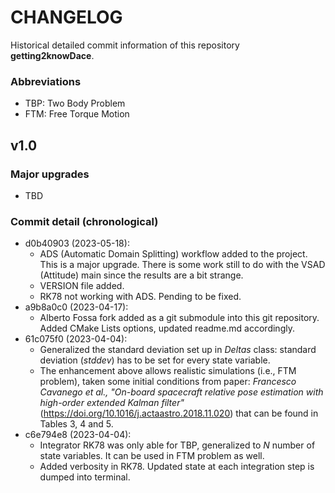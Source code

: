 # CHANGELOG

Historical detailed commit information of this repository **getting2knowDace**.

### Abbreviations

- TBP: Two Body Problem
- FTM: Free Torque Motion

## v1.0

### Major upgrades
- TBD

### Commit detail (chronological)
- d0b40903 (2023-05-18):
  - ADS (Automatic Domain Splitting) workflow added to the project. This is a major upgrade. There is some work still to
    do with the VSAD (Attitude) main since the results are a bit strange.
  - VERSION file added.
  - RK78 not working with ADS. Pending to be fixed.
- a9b8a0c0 (2023-04-17):
  - Alberto Fossa fork added as a git submodule into this git repository. Added CMake Lists options, updated
  readme.md accordingly.
- 61c075f0 (2023-04-04): 
  - Generalized the standard deviation set up in _Deltas_ class: standard deviation (_stddev_) has 
  to be set for every state variable.
  - The enhancement above allows realistic simulations (i.e., FTM problem), taken some initial
  conditions from paper: _Francesco Cavanego et al., "On-board spacecraft relative pose estimation with high-order 
  extended Kalman filter"_ (https://doi.org/10.1016/j.actaastro.2018.11.020) that can be found in Tables 3, 4 and 5.
- c6e794e8 (2023-04-04): 
  - Integrator RK78 was only able for TBP, generalized to _N_ number of state variables. It can
  be used in FTM problem as well.
  - Added verbosity in RK78. Updated state at each integration step is dumped into terminal.